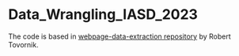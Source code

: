 # Data_Wrangling_IASD_2023

The code is based in [webpage-data-extraction repository](https://github.com/roberttovornik/webpage-data-extraction) by Robert Tovornik.
